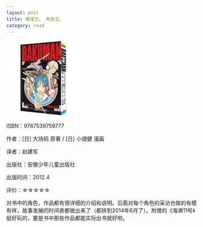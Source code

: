 ```yaml
---
layout: post
title: 爆漫王。 角色王。
category: read
---
```

<img src="/images/2012/12/9787539759777.jpg" alt="9787539759777" width="200" height="200" class="cover" />

ISBN：9787539759777

作者：[日] 大场鸫 原著 / [日] 小畑健 漫画

译者：赵建军

出版社：安徽少年儿童出版社

出版时间：2012.4

评价：☆☆☆☆☆

对书中的角色，作品都有很详细的介绍和说明。后面对每个角色的采访也做的有模有样，故事发展的时间表都做出来了（都排到2014年6月了）。附赠的《海濑11号》挺好玩的，要是书中那些作品都能实际出书就好啦。
